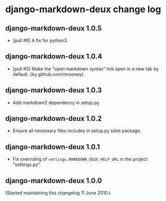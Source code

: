 # django-markdown-deux change log


## django-markdown-deux 1.0.5

- [pull #6] A fix for python3.


## django-markdown-deux 1.0.4

- [pull #3] Make the "open markdown syntax" link open in a new tab by default.
  (by github.com/mrooney).


## django-markdown-deux 1.0.3

- Add markdown2 dependency in setup.py.


## django-markdown-deux 1.0.2

- Ensure all necessary files includes in setup.py sdist package.


## django-markdown-deux 1.0.1

- Fix overriding of `settings.MARKDOWN_DEUX_HELP_URL` in the project "settings.py".


## django-markdown-deux 1.0.0

(Started maintaining this changelog 11 June 2010.)


